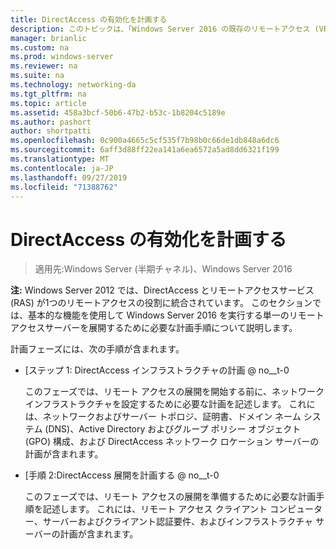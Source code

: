 ```yaml
---
title: DirectAccess の有効化を計画する
description: このトピックは、「Windows Server 2016 の既存のリモートアクセス (VPN) 展開に DirectAccess を追加する」の一部です。
manager: brianlic
ms.custom: na
ms.prod: windows-server
ms.reviewer: na
ms.suite: na
ms.technology: networking-da
ms.tgt_pltfrm: na
ms.topic: article
ms.assetid: 458a3bcf-50b6-47b2-b53c-1b8204c5189e
ms.author: pashort
author: shortpatti
ms.openlocfilehash: 0c900a4665c5cf535f7b98b0c66de1db848a6dc6
ms.sourcegitcommit: 6aff3d88ff22ea141a6ea6572a5ad8dd6321f199
ms.translationtype: MT
ms.contentlocale: ja-JP
ms.lasthandoff: 09/27/2019
ms.locfileid: "71388762"
---
```

# <a name="plan-to-enable-directaccess"></a>DirectAccess の有効化を計画する

>適用先:Windows Server (半期チャネル)、Windows Server 2016

**注:** Windows Server 2012 では、DirectAccess とリモートアクセスサービス (RAS) が1つのリモートアクセスの役割に統合されています。 このセクションでは、基本的な機能を使用して Windows Server 2016 を実行する単一のリモートアクセスサーバーを展開するために必要な計画手順について説明します。 

計画フェーズには、次の手順が含まれます。  
  
-   [ステップ 1: DirectAccess インフラストラクチャの計画 @ no__t-0  
  
    このフェーズでは、リモート アクセスの展開を開始する前に、ネットワーク インフラストラクチャを設定するために必要な計画を記述します。 これには、ネットワークおよびサーバー トポロジ、証明書、ドメイン ネーム システム (DNS)、Active Directory およびグループ ポリシー オブジェクト (GPO) 構成、および DirectAccess ネットワーク ロケーション サーバーの計画が含まれます。  
  
-   [手順 2:DirectAccess 展開を計画する @ no__t-0  
  
    このフェーズでは、リモート アクセスの展開を準備するために必要な計画手順を記述します。 これには、リモート アクセス クライアント コンピューター、サーバーおよびクライアント認証要件、およびインフラストラクチャ サーバーの計画が含まれます。  
  
 
  


